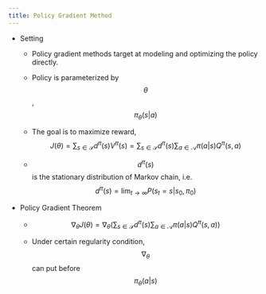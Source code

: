 ```yaml
---
title: Policy Gradient Method
---
```


- Setting
	 - Policy gradient methods target at modeling and optimizing the policy directly.

	 - Policy is parameterized by $$\theta$$, $$\pi_\theta(s\vert a)$$

	 - The goal is to maximize reward, $$J(\theta) = \displaystyle\sum_{s\in\mathcal{S}}d^{\pi}(s)V^{\pi}(s)=\displaystyle\sum_{s\in\mathcal{S}}d^{\pi}(s)\sum_{a\in\mathcal{A}}\pi(a\vert s)Q^{\pi}(s, a)$$

	 - $$d^{\pi}(s)$$ is the stationary distribution of Markov chain, i.e. $$d^{\pi}(s)=\displaystyle\lim_{t\to\infty}P(s_t=s\vert s_0, \pi_0)$$

- Policy Gradient Theorem
	 - $$\nabla_\theta J(\theta) = \nabla_\theta\left(\displaystyle\sum_{s\in\mathcal{S}}d^{\pi}(s)\sum_{a\in\mathcal{A}}\pi(a\vert s)Q^{\pi}(s, a)\right)$$

	 - Under certain regularity condition, $$\nabla_\theta$$ can put before $$\pi_\theta(a\vert s)$$
